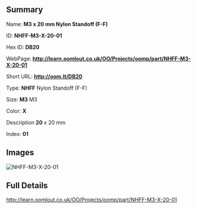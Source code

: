 

## Summary
 
Name: __M3 x 20 mm Nylon Standoff (F-F)__

ID: __NHFF-M3-X-20-01__

Hex ID: __DB20__

WebPage: __http://learn.oomlout.co.uk/OO/Projects/oomp/part/NHFF-M3-X-20-01__

Short URL: __http://oom.lt/DB20__


Type: __NHFF__ Nylon Standoff (F-F) 

Size: __M3__ M3 

Color: __X__  

Description __20__ x 20 mm 

Index: __01__


## Images
![NHFF-M3-X-20-01](http://oomlout.com/oomp-gen/parts/NHFF-M3-X-20-01/NHFF-M3-X-20-01_420.jpg)



## Full Details

 http://learn.oomlout.co.uk/OO/Projects/oomp/part/NHFF-M3-X-20-01














